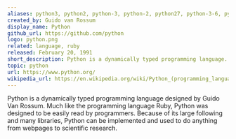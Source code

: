 ```yaml
---
aliases: python3, python2, python-3, python-2, python27, python-3-6, python-3-5
created_by: Guido van Rossum
display_name: Python
github_url: https://github.com/python
logo: python.png
related: language, ruby
released: February 20, 1991
short_description: Python is a dynamically typed programming language.
topic: python
url: https://www.python.org/
wikipedia_url: https://en.wikipedia.org/wiki/Python_(programming_language)
---
```

Python is a dynamically typed programming language designed by Guido Van Rossum. Much like the programming language Ruby, Python was designed to be easily read by programmers. Because of its large following and many libraries, Python can be implemented and used to do anything from webpages to scientific research.
